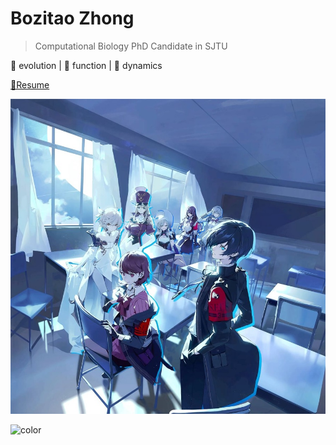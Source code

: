 # Bozitao Zhong

> Computational Biology PhD Candidate in SJTU


🌊 evolution | 🧫 function | 💨 dynamics

[📄Resume](https://zhong.bozitao.com/_media/resume.pdf)

<!-- background image -->

![wallpaper](_media/wallpaper.jpeg)

<!-- background color -->

![color](#feedff)

